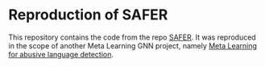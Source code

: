 # Reproduction of SAFER

This repository contains the code from the repo [SAFER](https://github.com/shaanchandra/SAFER). It was reproduced in the scope of another Meta Learning GNN project, namely [Meta Learning for abusive language detection](https://github.com/rahelhabacker/meta-learning-gnns).
